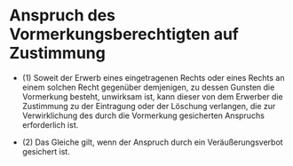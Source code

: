 # Anspruch des Vormerkungsberechtigten auf Zustimmung

- (1) Soweit der Erwerb eines eingetragenen Rechts oder eines Rechts an einem solchen Recht gegenüber demjenigen, zu dessen Gunsten die Vormerkung besteht, unwirksam ist, kann dieser von dem Erwerber die Zustimmung zu der Eintragung oder der Löschung verlangen, die zur Verwirklichung des durch die Vormerkung gesicherten Anspruchs erforderlich ist.

- (2) Das Gleiche gilt, wenn der Anspruch durch ein Veräußerungsverbot gesichert ist.

